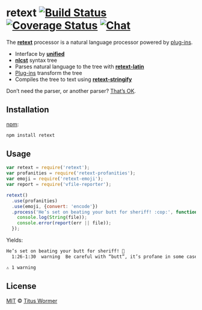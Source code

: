 # retext [![Build Status][build-badge]][build-status] [![Coverage Status][coverage-badge]][coverage-status] [![Chat][chat-badge]][chat]

The [**retext**][retext] processor is a natural language processor
powered by [plug-ins][plugins].

*   Interface by [**unified**][unified]
*   [**nlcst**][nlcst] syntax tree
*   Parses natural language to the tree with [**retext-latin**][latin]
*   [Plug-ins][plugins] transform the tree
*   Compiles the tree to text using [**retext-stringify**][stringify]

Don’t need the parser, or another parser?  [That’s OK][unified-usage].

## Installation

[npm][]:

```bash
npm install retext
```

## Usage

```js
var retext = require('retext');
var profanities = require('retext-profanities');
var emoji = require('retext-emoji');
var report = require('vfile-reporter');

retext()
  .use(profanities)
  .use(emoji, {convert: 'encode'})
  .process('He’s set on beating your butt for sheriff! :cop:', function (err, file) {
    console.log(String(file));
    console.error(report(err || file));
  });
```

Yields:

```txt
He’s set on beating your butt for sheriff! 👮
  1:26-1:30  warning  Be careful with “butt”, it’s profane in some cases  butt  retext-profanities

⚠ 1 warning
```

## License

[MIT][license] © [Titus Wormer][author]

<!-- Definitions -->

[build-badge]: https://img.shields.io/travis/retextjs/retext.svg

[build-status]: https://travis-ci.org/retextjs/retext

[coverage-badge]: https://img.shields.io/codecov/c/github/retextjs/retext.svg

[coverage-status]: https://codecov.io/github/retextjs/retext

[chat-badge]: https://img.shields.io/gitter/room/retextjs/Lobby.svg

[chat]: https://gitter.im/retextjs/Lobby

[license]: https://github.com/retextjs/Lobby/blob/master/LICENSE

[author]: http://wooorm.com

[npm]: https://docs.npmjs.com/cli/install

[retext]: https://github.com/retextjs/retext

[unified]: https://github.com/unifiedjs/unified

[nlcst]: https://github.com/syntax-tree/nlcst

[latin]: https://github.com/retextjs/retext/blob/master/packages/retext-latin

[stringify]: https://github.com/retextjs/retext/blob/master/packages/retext-stringify

[plugins]: https://github.com/retextjs/retext/blob/master/doc/plugins.md

[unified-usage]: https://github.com/unifiedjs/unified#usage
